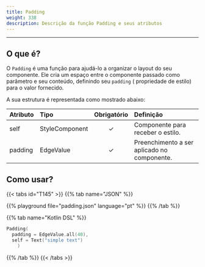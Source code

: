 ```yaml
---
title: Padding
weight: 338
description: Descrição da função Padding e seus atributos
---
```


---


## O que é?

O `Padding` é uma função para ajudá-lo a organizar o layout do seu componente. Ele cria um espaço entre o componente passado como parâmetro e seu conteúdo, definindo seu `padding` (  propriedade de estilo) para o valor fornecido.

A sua estrutura é representada como mostrado abaixo:

| **Atributo** | **Tipo**                                                       | Obrigatório | **Definição**                                                                                                     |
| :----------- | :------------------------------------------------------------- | :---------: | :---------------------------------------------------------------------------------------------------------------- |
| self   | StyleComponent                                                |      ✓       | Componente para receber o estilo. |
| padding   | EdgeValue                                                |      ✓       | Preenchimento a ser aplicado no componente. |


## Como usar?

{{< tabs id="T145" >}}
{{% tab name="JSON" %}}

<!-- json-playground:padding.json
{
  "_beagleComponent_" : "beagle:text",
  "text" : "simple text",
  "style" : {
    "padding" : {
      "all" : {
        "value" : 40.0,
        "type" : "REAL"
      }
    }
  }
}
-->

{{% playground file="padding.json" language="pt" %}}
{{% /tab %}}

{{% tab name="Kotlin DSL" %}}

```kotlin
Padding(
  padding = EdgeValue.all(40),
  self = Text("simple text")
    )
```

{{% /tab %}}
{{< /tabs >}}
